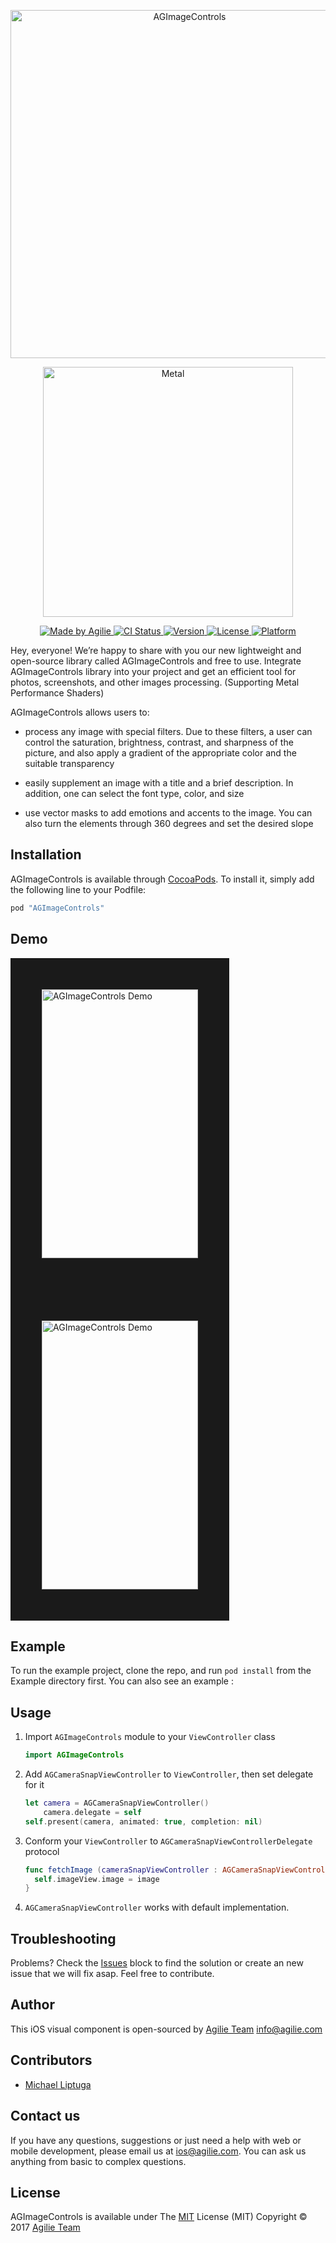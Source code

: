 <p align="center">
<img src="https://user-images.githubusercontent.com/4165054/28629674-c7a917aa-7230-11e7-94c6-4e76ffa2b032.png" alt="AGImageControls" title="AGImageControls" width="557"/>
</p>

<p align="center">
<img src="http://weekly.ascii.jp/elem/000/000/261/261806/Macp11_Metal_1200x.jpg" alt="Metal" title="Metal" width="400"/>
</p>

<p>

</p>

<p align="center">

<a href="https://www.agilie.com?utm_source=github&utm_medium=referral&utm_campaign=Git_Swift&utm_term=AGImageControls">
<img src="https://img.shields.io/badge/Made%20by-Agilie-green.svg?style=flat" alt="Made by Agilie">
</a>

<a href="https://travis-ci.org/liptugamichael@gmail.com/AGImageControls">
<img src="http://img.shields.io/travis/agilie/AGImageControls.svg?style=flat" alt="CI Status">
</a>

<a href="http://cocoapods.org/pods/AGImageControls">
<img src="https://img.shields.io/cocoapods/v/AGImageControls.svg?style=flat" alt="Version">
</a>

<a href="http://cocoapods.org/pods/AGImageControls">
<img src="https://img.shields.io/cocoapods/l/AGImageControls.svg?style=flat" alt="License">
</a>

<a href="http://cocoapods.org/pods/AGImageControls">
<img src="https://img.shields.io/cocoapods/p/AGImageControls.svg?style=flat" alt="Platform">
</a>

</p>

Hey, everyone!
We’re happy to share with you our new lightweight and open-source library called AGImageControls and free to use. 
Integrate AGImageControls library into your project and get an efficient tool for photos, screenshots, and other images processing. (Supporting Metal Performance Shaders)

AGImageControls allows users to:

- process any image with special filters. Due to these filters, a user can control the saturation, brightness, contrast, and sharpness of the picture, and also apply a gradient of the appropriate color and the suitable transparency

- easily supplement an image with a title and a brief description. In addition, one can select the font type, color, and size

- use vector masks to add emotions and accents to the image. You can also turn the elements through 360 degrees and set the desired slope


## Installation

AGImageControls is available through [CocoaPods](http://cocoapods.org). To install
it, simply add the following line to your Podfile:

```ruby
pod "AGImageControls"
```

## Demo

<img src="https://user-images.githubusercontent.com/4165054/28632257-9be44f24-7238-11e7-95da-1e65d40dad25.gif" alt="AGImageControls Demo" height="430" width="250" border ="50"> <img src="https://user-images.githubusercontent.com/4165054/28632626-eceb39b8-7239-11e7-8fd0-2c49aac29ac1.gif" alt="AGImageControls Demo" height="430" width="250" border ="50">

## Example

To run the example project, clone the repo, and run `pod install` from the Example directory first.
You can also see an example :

## Usage

1. Import `AGImageControls` module to your `ViewController` class

   ```swift
   import AGImageControls
   ```

2. Add `AGCameraSnapViewController` to `ViewController`, then set delegate for it

   ```swift
   let camera = AGCameraSnapViewController()
       camera.delegate = self
   self.present(camera, animated: true, completion: nil)
   ```

3. Conform your `ViewController` to `AGCameraSnapViewControllerDelegate` protocol
    
   ```swift
   func fetchImage (cameraSnapViewController : AGCameraSnapViewController, image : UIImage) {
     self.imageView.image = image
   }
   ```

4. `AGCameraSnapViewController` works with default implementation.


## Troubleshooting
Problems? Check the [Issues](https://github.com/agilie/AGImageControls/issues) block
to find the solution or create an new issue that we will fix asap. Feel free to contribute.

## Author

This iOS visual component is open-sourced by [Agilie Team](https://www.agilie.com?utm_source=github&utm_medium=referral&utm_campaign=Git_Swift&utm_term=AGImageControls) <info@agilie.com>

## Contributors
- [Michael Liptuga](https://github.com/Liptuga-Michael)

## Contact us
If you have any questions, suggestions or just need a help with web or mobile development, please email us at
<ios@agilie.com>. You can ask us anything from basic to complex questions.

## License

AGImageControls is available under
The [MIT](LICENSE.md) License (MIT) Copyright © 2017 [Agilie Team](https://www.agilie.com?utm_source=github&utm_medium=referral&utm_campaign=Git_Swift&utm_term=AGImageControls) 
